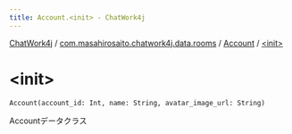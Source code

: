 ```yaml
---
title: Account.<init> - ChatWork4j
---
```


[ChatWork4j](../../index.md) / [com.masahirosaito.chatwork4j.data.rooms](../index.md) / [Account](index.md) / [&lt;init&gt;](.)

# &lt;init&gt;

`Account(account_id: Int, name: String, avatar_image_url: String)`

Accountデータクラス

